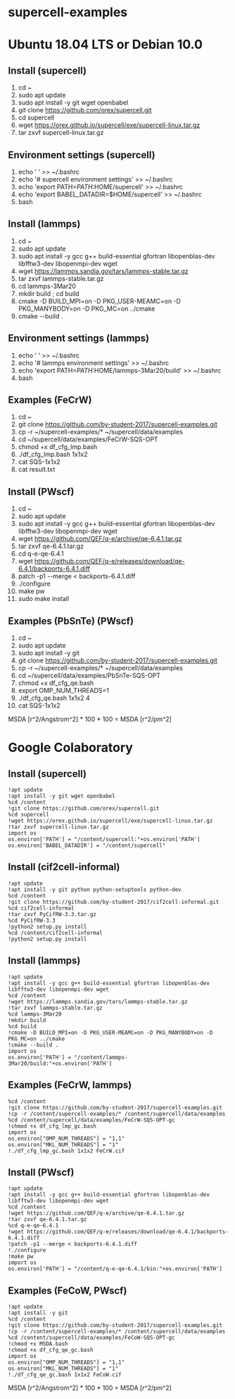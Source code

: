 # supercell-examples


# Ubuntu 18.04 LTS or Debian 10.0


## Install (supercell)
1. cd ~
2. sudo apt update
3. sudo apt install -y git wget openbabel
4. git clone https://github.com/orex/supercell.git
5. cd supercell
6. wget https://orex.github.io/supercell/exe/supercell-linux.tar.gz
7. tar zxvf supercell-linux.tar.gz


## Environment settings (supercell)
1. echo ' ' >> ~/.bashrc
2. echo '# supercell environment settings' >> ~/.bashrc
3. echo 'export PATH=$PATH:$HOME/supercell' >> ~/.bashrc
4. echo 'export BABEL_DATADIR=$HOME/supercell' >> ~/.bashrc
5. bash


## Install (lammps)
1. cd ~
2. sudo apt update
3. sudo apt install -y gcc g++ build-essential gfortran libopenblas-dev libfftw3-dev libopenmpi-dev wget
4. wget https://lammps.sandia.gov/tars/lammps-stable.tar.gz
5. tar zxvf lammps-stable.tar.gz
6. cd lammps-3Mar20
7. mkdir build ; cd build 
8. cmake -D BUILD_MPI=on -D PKG_USER-MEAMC=on -D PKG_MANYBODY=on -D PKG_MC=on ../cmake
9. cmake --build .


## Environment settings (lammps)
1. echo ' ' >> ~/.bashrc
2. echo '# lammps environment settings' >> ~/.bashrc
3. echo 'export PATH=$PATH:$HOME/lammps-3Mar20/build' >> ~/.bashrc
4. bash


## Examples (FeCrW)
1. cd ~
2. git clone https://github.com/by-student-2017/supercell-examples.git
3. cp -r ~/supercell-examples/* ~/supercell/data/examples
4. cd ~/supercell/data/examples/FeCrW-SQS-OPT
5. chmod +x df_cfg_lmp.bash
6. ./df_cfg_lmp.bash 1x1x2
7. cat SQS-1x1x2
8. cat result.txt


## Install (PWscf)
1. cd ~
2. sudo apt update
3. sudo apt install -y gcc g++ build-essential gfortran libopenblas-dev libfftw3-dev libopenmpi-dev wget
4. wget https://github.com/QEF/q-e/archive/qe-6.4.1.tar.gz
5. tar zxvf qe-6.4.1.tar.gz
6. cd q-e-qe-6.4.1
7. wget https://github.com/QEF/q-e/releases/download/qe-6.4.1/backports-6.4.1.diff
8. patch -p1 --merge < backports-6.4.1.diff
9. ./configure
10. make pw
11. sudo make install


## Examples (PbSnTe) (PWscf)
1. cd ~
2. sudo apt update
3. sudo apt install -y git
4. git clone https://github.com/by-student-2017/supercell-examples.git
5. cp -r ~/supercell-examples/* ~/supercell/data/examples
6. cd ~/supercell/data/examples/PbSnTe-SQS-OPT
7. chmod +x df_cfg_qe.bash
8. export OMP_NUM_THREADS=1
9. ./df_cfg_qe.bash 1x1x2 4
10. cat SQS-1x1x2


MSDA [r^2/Angstrom^2] * 100 * 100 = MSDA [r^2/pm^2]


# Google Colaboratory
## Install (supercell)
	!apt update
	!apt install -y git wget openbabel
	%cd /content
	!git clone https://github.com/orex/supercell.git
	%cd supercell
	!wget https://orex.github.io/supercell/exe/supercell-linux.tar.gz
	!tar zxvf supercell-linux.tar.gz
	import os
	os.environ['PATH'] = "/content/supercell:"+os.environ['PATH']
	os.environ['BABEL_DATADIR'] = "/content/supercell"

## Install (cif2cell-informal)
	!apt update
	!apt install -y git python python-setuptools python-dev
	%cd /content
	!git clone https://github.com/by-student-2017/cif2cell-informal.git
	%cd cif2cell-informal
	!tar zxvf PyCifRW-3.3.tar.gz
	%cd PyCifRW-3.3
	!python2 setup.py install
	%cd /content/cif2cell-informal
	!python2 setup.py install


## Install (lammps)
	!apt update
	!apt install -y gcc g++ build-essential gfortran libopenblas-dev libfftw3-dev libopenmpi-dev wget
	%cd /content
	!wget https://lammps.sandia.gov/tars/lammps-stable.tar.gz
	!tar zxvf lammps-stable.tar.gz
	%cd lammps-3Mar20
	!mkdir build
	%cd build 
	!cmake -D BUILD_MPI=on -D PKG_USER-MEAMC=on -D PKG_MANYBODY=on -D PKG_MC=on ../cmake
	!cmake --build .
	import os
	os.environ['PATH'] = "/content/lammps-3Mar20/build:"+os.environ['PATH']


## Examples (FeCrW, lammps)
	%cd /content
	!git clone https://github.com/by-student-2017/supercell-examples.git
	!cp -r /content/supercell-examples/* /content/supercell/data/examples
	%cd /content/supercell/data/examples/FeCrW-SQS-OPT-gc
	!chmod +x df_cfg_lmp_gc.bash
	import os
	os.environ["OMP_NUM_THREADS"] = "1,1"
	os.environ["MKL_NUM_THREADS"] = "1"
	!./df_cfg_lmp_gc.bash 1x1x2 FeCrW.cif


## Install (PWscf)
	!apt update
	!apt install -y gcc g++ build-essential gfortran libopenblas-dev libfftw3-dev libopenmpi-dev wget
	%cd /content
	!wget https://github.com/QEF/q-e/archive/qe-6.4.1.tar.gz
	!tar zxvf qe-6.4.1.tar.gz
	%cd q-e-qe-6.4.1
	!wget https://github.com/QEF/q-e/releases/download/qe-6.4.1/backports-6.4.1.diff
	!patch -p1 --merge < backports-6.4.1.diff
	!./configure
	!make pw
	import os
	os.environ['PATH'] = "/content/q-e-qe-6.4.1/bin:"+os.environ['PATH']


## Examples (FeCoW, PWscf)
	!apt update
	!apt install -y git
	%cd /content
	!git clone https://github.com/by-student-2017/supercell-examples.git
	!cp -r /content/supercell-examples/* /content/supercell/data/examples
	%cd /content/supercell/data/examples/FeCoW-SQS-OPT-gc
	!chmod +x MSDA.bash
	!chmod +x df_cfg_qe_gc.bash
	import os
	os.environ["OMP_NUM_THREADS"] = "1,1"
	os.environ["MKL_NUM_THREADS"] = "1"
	!./df_cfg_qe_gc.bash 1x1x2 FeCoW.cif


MSDA [r^2/Angstrom^2] * 100 * 100 = MSDA [r^2/pm^2]